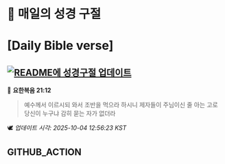# 🙏 매일의 성경 구절
# [Daily Bible verse]
## [![README에 성경구절 업데이트](https://github.com/DONGSUKA/first_test/actions/workflows/update-readme-bible.yml/badge.svg)](https://github.com/DONGSUKA/first_test/actions/workflows/update-readme-bible.yml)
<!-- START_BIBLE_VERSE -->
📖 **요한복음 21:12**
> 예수께서 이르시되 와서 조반을 먹으라 하시니 제자들이 주님이신 줄 아는 고로 당신이 누구냐 감히 묻는 자가 없더라

🕊️ _업데이트 시각: 2025-10-04 12:56:23 KST_
  <!-- END_BIBLE_VERSE -->
## GITHUB_ACTION
